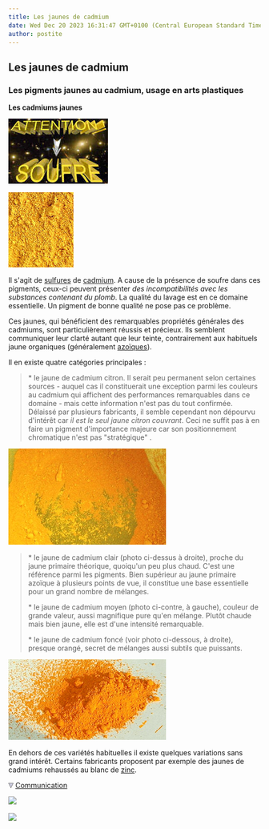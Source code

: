 ```yaml
---
title: Les jaunes de cadmium
date: Wed Dec 20 2023 16:31:47 GMT+0100 (Central European Standard Time)
author: postite
---
```


## Les jaunes de cadmium
### Les pigments jaunes au cadmium, usage en arts plastiques
 **Les cadmiums jaunes**

![](images/attentionsoufre.jpg)

![](images/jaunedecadmiumclairimitation.jpg)

Il s'agit de [sulfures](annexe1.html#s) de [cadmium](annexe1.html#ca). A cause de la présence de soufre dans ces pigments, ceux-ci peuvent présenter _des incompatibilités avec les substances contenant du plomb_. La qualité du lavage est en ce domaine essentielle. Un pigment de bonne qualité ne pose pas ce problème.

Ces jaunes, qui bénéficient des remarquables propriétés générales des cadmiums, sont particulièrement réussis et précieux. Ils semblent communiquer leur clarté autant que leur teinte, contrairement aux habituels jaune organiques (généralement [azoïques](azoiques.html)).

Il en existe quatre catégories principales :

> \* le jaune de cadmium citron. Il serait peu permanent selon certaines sources - auquel cas il constituerait une exception parmi les couleurs au cadmium qui affichent des performances remarquables dans ce domaine - mais cette information n'est pas du tout confirmée. Délaissé par plusieurs fabricants, il semble cependant non dépourvu d'intérêt car _il est le seul jaune citron couvrant_. Ceci ne suffit pas à en faire un pigment d'importance majeure car son positionnement chromatique n'est pas "stratégique" .

![](images/jaunedecadmiummoyen.jpg)

> \* le jaune de cadmium clair (photo ci-dessus à droite), proche du jaune primaire théorique, quoiqu'un peu plus chaud. C'est une référence parmi les pigments. Bien supérieur au jaune primaire azoïque à plusieurs points de vue, il constitue une base essentielle pour un grand nombre de mélanges.
> 
> \* le jaune de cadmium moyen (photo ci-contre, à gauche), couleur de grande valeur, aussi magnifique pure qu'en mélange. Plutôt chaude mais bien jaune, elle est d'une intensité remarquable.
> 
> \* le jaune de cadmium foncé (voir photo ci-dessous, à droite), presque orangé, secret de mélanges aussi subtils que puissants.

![](images/jaunedecadmiumfonce.jpg)

En dehors de ces variétés habituelles il existe quelques variations sans grand intérêt. Certains fabricants proposent par exemple des jaunes de cadmiums rehaussés au blanc de [zinc](annexe1.html#zn).



![](images/flechebas.gif) [Communication](http://www.artrealite.com/annonceurs.htm) 

[![](https://cbonvin.fr/sites/regie.artrealite.com/visuels/campagne1.png)](index-2.html#20131014)

![](https://cbonvin.fr/sites/regie.artrealite.com/visuels/campagne2.png)